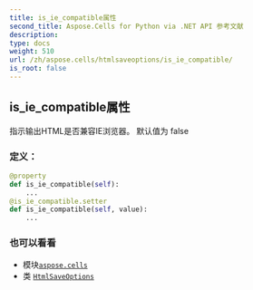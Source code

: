 ```yaml
---
title: is_ie_compatible属性
second_title: Aspose.Cells for Python via .NET API 参考文献
description:
type: docs
weight: 510
url: /zh/aspose.cells/htmlsaveoptions/is_ie_compatible/
is_root: false
---
```

## is_ie_compatible属性

指示输出HTML是否兼容IE浏览器。
默认值为 false
### 定义：
```python
@property
def is_ie_compatible(self):
    ...
@is_ie_compatible.setter
def is_ie_compatible(self, value):
    ...
```

### 也可以看看
* 模块[`aspose.cells`](../../)
* 类 [`HtmlSaveOptions`](/cells/python-net/zh/aspose.cells/htmlsaveoptions)
